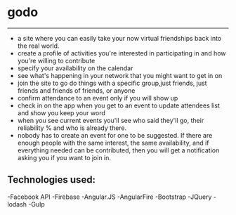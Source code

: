 # godo
------

- a site where you can easily take your now virtual friendships back into the real world.
- create a profile of activities you're interested in participating in and how you're willing to contribute
- specify your availability on the calendar
- see what's happening in your network that you might want to get in on
- join the site to go do things with a specific group,just friends, just friends and friends of friends, or anyone
- confirm attendance to an event only if you will show up
- check in on the app when you get to an event to update attendees list and show you keep your word
- when you see current events you'll see who said they'll go, their reliability % and who is already there.
- nobody has to create an event for one to be suggested. If there are enough people with the same interest, the same availability, and if everything needed can be contributed, then you will get a notification asking you if you want to join in.


Technologies used:
------------------

-Facebook API
-Firebase
-Angular.JS
-AngularFire
-Bootstrap
-JQuery
-lodash
-Gulp
